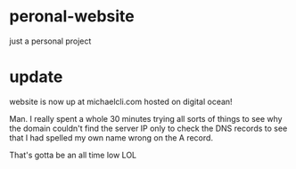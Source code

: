 # peronal-website
just a personal project

# **update**
website is now up at michaelcli.com hosted on digital ocean!

Man. I really spent a whole 30 minutes trying all sorts of things to see why the domain couldn't find the server IP
only to check the DNS records to see that I had spelled my own name wrong on the A record. 

That's gotta be an all time low LOL
